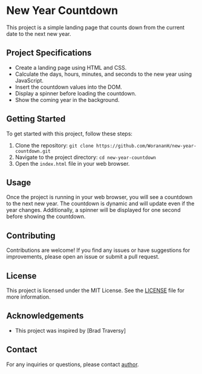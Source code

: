 # New Year Countdown

This project is a simple landing page that counts down from the current date to the next new year.

## Project Specifications

- Create a landing page using HTML and CSS.
- Calculate the days, hours, minutes, and seconds to the new year using JavaScript.
- Insert the countdown values into the DOM.
- Display a spinner before loading the countdown.
- Show the coming year in the background.

## Getting Started

To get started with this project, follow these steps:

1. Clone the repository: `git clone https://github.com/WorananH/new-year-countdown.git`
2. Navigate to the project directory: `cd new-year-countdown`
3. Open the `index.html` file in your web browser.

## Usage

Once the project is running in your web browser, you will see a countdown to the next new year. The countdown is dynamic and will update even if the year changes. Additionally, a spinner will be displayed for one second before showing the countdown.

## Contributing

Contributions are welcome! If you find any issues or have suggestions for improvements, please open an issue or submit a pull request.

## License

This project is licensed under the MIT License. See the [LICENSE](LICENSE) file for more information.

## Acknowledgements

- This project was inspired by [Brad Traversy]

## Contact

For any inquiries or questions, please contact [author](worananher@gmail.com).
